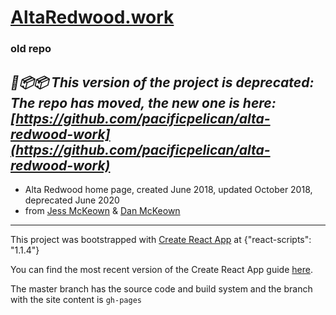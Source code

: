 # **[AltaRedwood.work](https://altaredwood.work)**

### old repo

## *🚚📦📦 This version of the project is deprecated: The repo has moved, the new one is here: [https://github.com/pacificpelican/alta-redwood-work](https://github.com/pacificpelican/alta-redwood-work)*

- Alta Redwood home page, created June 2018, updated October 2018, deprecated June 2020
- from [Jess McKeown](http://jessmckeown.com) & [Dan McKeown](http://danmckeown.info)

****

This project was bootstrapped with [Create React App](https://github.com/facebookincubator/create-react-app) at {"react-scripts": "1.1.4"}

You can find the most recent version of the Create React App guide [here](https://github.com/facebookincubator/create-react-app/blob/master/packages/react-scripts/template/README.md).

The master branch has the source code and build system and the branch with the site content is `gh-pages`